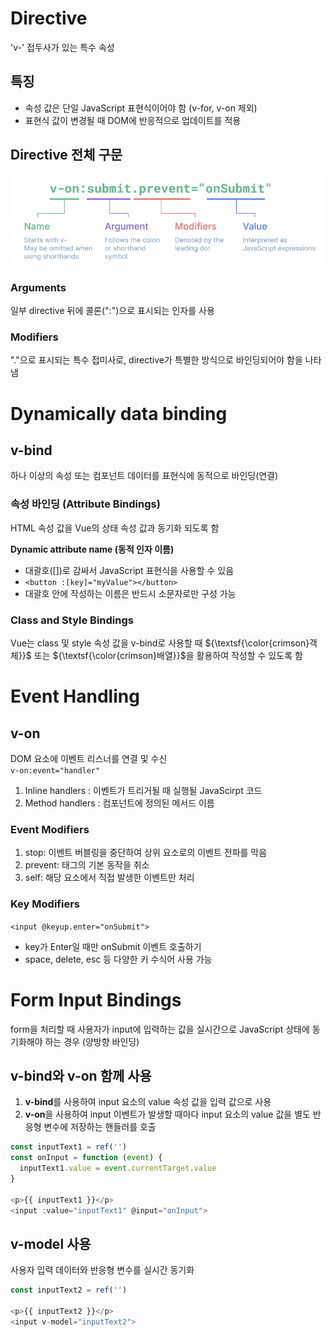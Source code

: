 # Directive
'v-' 접두사가 있는 특수 속성

## 특징
- 속성 값은 단일 JavaScript 표현식이어야 함 (v-for, v-on 제외)
- 표현식 값이 변경될 때 DOM에 반응적으로 업데이트를 적용

## Directive 전체 구문
![directive image](./images/image.png)

### Arguments
일부 directive 뒤에 콜론(":")으로 표시되는 인자를 사용

### Modifiers
"."으로 표시되는 특수 접미사로, directive가 특별한 방식으로 바인딩되어야 함을 나타냄

# Dynamically data binding
## v-bind
하나 이상의 속성 또는 컴포넌트 데이터를 표현식에 동적으로 바인딩(연결)

### 속성 바인딩 (Attribute Bindings)
HTML 속성 값을 Vue의 상태 속성 값과 동기화 되도록 함

**Dynamic attribute name (동적 인자 이름)**
- 대괄호([])로 감싸서 JavaScript 표현식을 사용할 수 있음
- `<button :[key]="myValue"></button>`
- 대괄호 안에 작성하는 이름은 반드시 소문자로만 구성 가능

### Class and Style Bindings
Vue는 class 및 style 속성 값을 v-bind로 사용할 때 ${\textsf{\color{crimson}객체}}$ 또는 ${\textsf{\color{crimson}배열}}$을 활용하여 작성할 수 있도록 함

# Event Handling
## v-on
DOM 요소에 이벤트 리스너를 연결 및 수신<br>
`v-on:event="handler"`
1. Inline handlers : 이벤트가 트리거될 때 실행될 JavaScirpt 코드
2. Method handlers : 컴포넌트에 정의된 메서드 이름

### Event Modifiers
1. stop: 이벤트 버블링을 중단하여 상위 요소로의 이벤트 전파를 막음
2. prevent: 태그의 기본 동작을 취소
3. self: 해당 요소에서 직접 발생한 이벤트만 처리

### Key Modifiers
`<input @keyup.enter="onSubmit">`
- key가 Enter일 때만 onSubmit 이벤트 호출하기
- space, delete, esc 등 다양한 키 수식어 사용 가능

# Form Input Bindings
form을 처리할 때 사용자가 input에 입력하는 값을 실시간으로 JavaScript 상태에 동기화해야 하는 경우 (양방향 바인딩)

## v-bind와 v-on 함께 사용
1. **v-bind**를 사용하여 input 요소의 value 속성 값을 입력 값으로 사용
2. **v-on**을 사용하여 input 이벤트가 발생할 때마다 input 요소의 value 값을 별도 반응형 변수에 저장하는 핸들러를 호출
```js
const inputText1 = ref('')
const onInput = function (event) {
  inputText1.value = event.currentTarget.value
}

<p>{{ inputText1 }}</p>
<input :value="inputText1" @input="onInput">
```

## v-model 사용
사용자 입력 데이터와 반응형 변수를 실시간 동기화
```js
const inputText2 = ref('')

<p>{{ inputText2 }}</p>
<input v-model="inputText2">
```